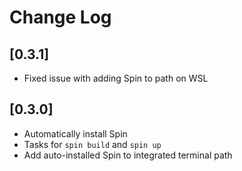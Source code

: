 # Change Log

## [0.3.1]

* Fixed issue with adding Spin to path on WSL

## [0.3.0]

- Automatically install Spin
- Tasks for `spin build` and `spin up`
- Add auto-installed Spin to integrated terminal path
